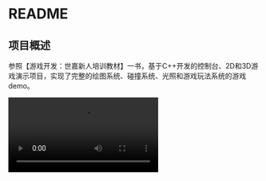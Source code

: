 # README

## 项目概述

参照【游戏开发：世嘉新人培训教材】一书，基于C++开发的控制台、2D和3D游戏演示项目，实现了完整的绘图系统、碰撞系统、光照和游戏玩法系统的游戏demo。

<video src="https://github.com/user-attachments/assets/e1e550b9-a3da-44ab-ba46-e47a2ac91fff">

### **特点**：

- 原生C++实现，尽可能减少第三方引擎的依赖
- 从XML文件中读取模型配置
- 动画系统数据化
- Lambert光照系统
- 高效的矩阵变换和数学运算库
- 模块化架构设计，易于扩展新游戏状态

[![GitHub stars](https://img.shields.io/github/stars/yourusername/game-engine-demo?style=social)](https://github.com/nekoqqq/MiniGame)
[![License: MIT](https://img.shields.io/badge/License-MIT-yellow.svg)](https://opensource.org/licenses/MIT)

## 系统简介

### 🚀 核心子系统

- **自定义3D渲染管线**：
  - 易用的绘制系统
  - 支持纹理贴图和UV映射
  - 法线贴图和Lambert光照系统
- **物理引擎**：
  - 三维、四维齐次矩阵线性变换计算库
  - 碰撞检测系统（三角形、球体、立方体）
  - 重力系统
  - 矩形、三角形、球面等几何体碰撞检测
- **资源管理系统**：
  - XML文件读取模块
  - 顶点/索引缓存/模型/纹理资源数据化加载
- **动画系统：**
  - XML文件配置化读取
  - 支持物体变换如缩放、平移、旋转等

### 🎮 游戏功能实现

- **角色控制系统**：
  - 角色移动和跳跃物理
  - 视角旋转控制
  - 导弹发射和跟踪系统
  - 目标自动锁定判定机制
- **AI行为系统**：
  - 敌人随机移动和攻击
- **游戏机制**：
  - 生命值(HP)系统
  - 倒计时和游戏状态管理
  - 小地图实现
- **动画系统**：
  - 爆炸冲击波（二维游戏）
  - 动画插值（线性、二次、三次）

### ⚙️ 性能优化

- **碰撞检测**
  - 人物和地面碰撞采用简化的线段和三角形位置判断
  - 物体之间采用球型包围盒判断

- **渲染优化**：
  - 光照模型法线计算本地化减少矩阵运算
  - z-buffer是否开启深度测试区分透明和不透明的物体绘制
  - 采用高效的数据结构Hash表，从模型文件中读取绘图类，复用顶点数据
- **内存优化**：
  - 动态内存管理
  - STL数据结构支持系统

## 系统架构

```mermaid
graph TD
    A[游戏引擎核心] --> B[渲染系统]
    A --> C[物理系统]
    A --> D[资源管理系统]
    A --> E[输入系统]
    
    B --> F[3D模型渲染]
    B --> G[纹理贴图]
    B --> H[光照计算]
    
    C --> J[碰撞检测]
    C --> K[运动模拟]
    C --> L[碰撞响应]
    
    D --> M[模型加载]
    D --> N[动画管理]
    D --> O[配置文件解析]
    
    E --> P[键盘输入]
    E --> Q[鼠标控制]
    
    A --> R[游戏逻辑]
    R --> S[角色控制]
    R --> T[AI系统]
    R --> U[游戏状态管理]
```

<svg role="graphics-document document" viewBox="0.00000762939453125 0 2640.104248046875 278" class="flowchart mermaid-svg" xmlns="http://www.w3.org/2000/svg" width="100%" id="mermaid-svg-0" style="max-width: 2640.1px; transform-origin: 0px 0px; user-select: none; transform: translate(0px, 60.4115px) scale(1);"><g><marker orient="auto" markerHeight="8" markerWidth="8" markerUnits="userSpaceOnUse" refY="5" refX="5" viewBox="0 0 10 10" class="marker flowchart-v2" id="mermaid-svg-0_flowchart-v2-pointEnd"><path style="stroke-width: 1; stroke-dasharray: 1, 0;" class="arrowMarkerPath" d="M 0 0 L 10 5 L 0 10 z"></path></marker><marker orient="auto" markerHeight="8" markerWidth="8" markerUnits="userSpaceOnUse" refY="5" refX="4.5" viewBox="0 0 10 10" class="marker flowchart-v2" id="mermaid-svg-0_flowchart-v2-pointStart"><path style="stroke-width: 1; stroke-dasharray: 1, 0;" class="arrowMarkerPath" d="M 0 5 L 10 10 L 10 0 z"></path></marker><marker orient="auto" markerHeight="11" markerWidth="11" markerUnits="userSpaceOnUse" refY="5" refX="11" viewBox="0 0 10 10" class="marker flowchart-v2" id="mermaid-svg-0_flowchart-v2-circleEnd"><circle style="stroke-width: 1; stroke-dasharray: 1, 0;" class="arrowMarkerPath" r="5" cy="5" cx="5"></circle></marker><marker orient="auto" markerHeight="11" markerWidth="11" markerUnits="userSpaceOnUse" refY="5" refX="-1" viewBox="0 0 10 10" class="marker flowchart-v2" id="mermaid-svg-0_flowchart-v2-circleStart"><circle style="stroke-width: 1; stroke-dasharray: 1, 0;" class="arrowMarkerPath" r="5" cy="5" cx="5"></circle></marker><marker orient="auto" markerHeight="11" markerWidth="11" markerUnits="userSpaceOnUse" refY="5.2" refX="12" viewBox="0 0 11 11" class="marker cross flowchart-v2" id="mermaid-svg-0_flowchart-v2-crossEnd"><path style="stroke-width: 2; stroke-dasharray: 1, 0;" class="arrowMarkerPath" d="M 1,1 l 9,9 M 10,1 l -9,9"></path></marker><marker orient="auto" markerHeight="11" markerWidth="11" markerUnits="userSpaceOnUse" refY="5.2" refX="-1" viewBox="0 0 11 11" class="marker cross flowchart-v2" id="mermaid-svg-0_flowchart-v2-crossStart"><path style="stroke-width: 2; stroke-dasharray: 1, 0;" class="arrowMarkerPath" d="M 1,1 l 9,9 M 10,1 l -9,9"></path></marker><g class="root"><g class="clusters"></g><g class="edgePaths"><path marker-end="url(#mermaid-svg-0_flowchart-v2-pointEnd)" style="" class="edge-thickness-normal edge-pattern-solid edge-thickness-normal edge-pattern-solid flowchart-link" id="L_A_B_0" d="M1402.208,38.586L1226.708,46.655C1051.208,54.724,700.208,70.862,524.708,82.431C349.208,94,349.208,101,349.208,104.5L349.208,108"></path><path marker-end="url(#mermaid-svg-0_flowchart-v2-pointEnd)" style="" class="edge-thickness-normal edge-pattern-solid edge-thickness-normal edge-pattern-solid flowchart-link" id="L_A_C_0" d="M1402.208,42.77L1328.208,50.142C1254.208,57.513,1106.208,72.257,1032.208,83.128C958.208,94,958.208,101,958.208,104.5L958.208,108"></path><path marker-end="url(#mermaid-svg-0_flowchart-v2-pointEnd)" style="" class="edge-thickness-normal edge-pattern-solid edge-thickness-normal edge-pattern-solid flowchart-link" id="L_A_D_0" d="M1480.208,62L1480.208,66.167C1480.208,70.333,1480.208,78.667,1480.208,86.333C1480.208,94,1480.208,101,1480.208,104.5L1480.208,108"></path><path marker-end="url(#mermaid-svg-0_flowchart-v2-pointEnd)" style="" class="edge-thickness-normal edge-pattern-solid edge-thickness-normal edge-pattern-solid flowchart-link" id="L_A_E_0" d="M1558.208,43.685L1623.042,50.904C1687.875,58.123,1817.542,72.562,1882.375,83.281C1947.208,94,1947.208,101,1947.208,104.5L1947.208,108"></path><path marker-end="url(#mermaid-svg-0_flowchart-v2-pointEnd)" style="" class="edge-thickness-normal edge-pattern-solid edge-thickness-normal edge-pattern-solid flowchart-link" id="L_B_F_0" d="M287.208,150.936L252.524,157.613C217.84,164.291,148.472,177.645,113.788,187.823C79.104,198,79.104,205,79.104,208.5L79.104,212"></path><path marker-end="url(#mermaid-svg-0_flowchart-v2-pointEnd)" style="" class="edge-thickness-normal edge-pattern-solid edge-thickness-normal edge-pattern-solid flowchart-link" id="L_B_G_0" d="M304.035,166L297.064,170.167C290.093,174.333,276.151,182.667,269.179,190.333C262.208,198,262.208,205,262.208,208.5L262.208,212"></path><path marker-end="url(#mermaid-svg-0_flowchart-v2-pointEnd)" style="" class="edge-thickness-normal edge-pattern-solid edge-thickness-normal edge-pattern-solid flowchart-link" id="L_B_H_0" d="M394.381,166L401.353,170.167C408.324,174.333,422.266,182.667,429.237,190.333C436.208,198,436.208,205,436.208,208.5L436.208,212"></path><path marker-end="url(#mermaid-svg-0_flowchart-v2-pointEnd)" style="" class="edge-thickness-normal edge-pattern-solid edge-thickness-normal edge-pattern-solid flowchart-link" id="L_B_I_0" d="M411.208,151.352L444.375,157.96C477.542,164.568,543.875,177.784,577.042,187.892C610.208,198,610.208,205,610.208,208.5L610.208,212"></path><path marker-end="url(#mermaid-svg-0_flowchart-v2-pointEnd)" style="" class="edge-thickness-normal edge-pattern-solid edge-thickness-normal edge-pattern-solid flowchart-link" id="L_C_J_0" d="M896.208,157.529L877.542,163.107C858.875,168.686,821.542,179.843,802.875,188.921C784.208,198,784.208,205,784.208,208.5L784.208,212"></path><path marker-end="url(#mermaid-svg-0_flowchart-v2-pointEnd)" style="" class="edge-thickness-normal edge-pattern-solid edge-thickness-normal edge-pattern-solid flowchart-link" id="L_C_K_0" d="M958.208,166L958.208,170.167C958.208,174.333,958.208,182.667,958.208,190.333C958.208,198,958.208,205,958.208,208.5L958.208,212"></path><path marker-end="url(#mermaid-svg-0_flowchart-v2-pointEnd)" style="" class="edge-thickness-normal edge-pattern-solid edge-thickness-normal edge-pattern-solid flowchart-link" id="L_C_L_0" d="M1020.208,157.529L1038.875,163.107C1057.542,168.686,1094.875,179.843,1113.542,188.921C1132.208,198,1132.208,205,1132.208,208.5L1132.208,212"></path><path marker-end="url(#mermaid-svg-0_flowchart-v2-pointEnd)" style="" class="edge-thickness-normal edge-pattern-solid edge-thickness-normal edge-pattern-solid flowchart-link" id="L_D_M_0" d="M1402.208,162.31L1386.208,167.092C1370.208,171.874,1338.208,181.437,1322.208,189.718C1306.208,198,1306.208,205,1306.208,208.5L1306.208,212"></path><path marker-end="url(#mermaid-svg-0_flowchart-v2-pointEnd)" style="" class="edge-thickness-normal edge-pattern-solid edge-thickness-normal edge-pattern-solid flowchart-link" id="L_D_N_0" d="M1480.208,166L1480.208,170.167C1480.208,174.333,1480.208,182.667,1480.208,190.333C1480.208,198,1480.208,205,1480.208,208.5L1480.208,212"></path><path marker-end="url(#mermaid-svg-0_flowchart-v2-pointEnd)" style="" class="edge-thickness-normal edge-pattern-solid edge-thickness-normal edge-pattern-solid flowchart-link" id="L_D_O_0" d="M1558.208,160.347L1576.875,165.456C1595.542,170.565,1632.875,180.782,1651.542,189.391C1670.208,198,1670.208,205,1670.208,208.5L1670.208,212"></path><path marker-end="url(#mermaid-svg-0_flowchart-v2-pointEnd)" style="" class="edge-thickness-normal edge-pattern-solid edge-thickness-normal edge-pattern-solid flowchart-link" id="L_E_P_0" d="M1902.035,166L1895.064,170.167C1888.093,174.333,1874.151,182.667,1867.179,190.333C1860.208,198,1860.208,205,1860.208,208.5L1860.208,212"></path><path marker-end="url(#mermaid-svg-0_flowchart-v2-pointEnd)" style="" class="edge-thickness-normal edge-pattern-solid edge-thickness-normal edge-pattern-solid flowchart-link" id="L_E_Q_0" d="M1992.381,166L1999.353,170.167C2006.324,174.333,2020.266,182.667,2027.237,190.333C2034.208,198,2034.208,205,2034.208,208.5L2034.208,212"></path><path marker-end="url(#mermaid-svg-0_flowchart-v2-pointEnd)" style="" class="edge-thickness-normal edge-pattern-solid edge-thickness-normal edge-pattern-solid flowchart-link" id="L_A_R_0" d="M1558.208,39.542L1694.033,47.452C1829.858,55.362,2101.507,71.181,2237.332,82.59C2373.156,94,2373.156,101,2373.156,104.5L2373.156,108"></path><path marker-end="url(#mermaid-svg-0_flowchart-v2-pointEnd)" style="" class="edge-thickness-normal edge-pattern-solid edge-thickness-normal edge-pattern-solid flowchart-link" id="L_R_S_0" d="M2311.156,158.546L2293.998,163.955C2276.84,169.364,2242.524,180.182,2225.366,189.091C2208.208,198,2208.208,205,2208.208,208.5L2208.208,212"></path><path marker-end="url(#mermaid-svg-0_flowchart-v2-pointEnd)" style="" class="edge-thickness-normal edge-pattern-solid edge-thickness-normal edge-pattern-solid flowchart-link" id="L_R_T_0" d="M2373.156,166L2373.156,170.167C2373.156,174.333,2373.156,182.667,2373.156,190.333C2373.156,198,2373.156,205,2373.156,208.5L2373.156,212"></path><path marker-end="url(#mermaid-svg-0_flowchart-v2-pointEnd)" style="" class="edge-thickness-normal edge-pattern-solid edge-thickness-normal edge-pattern-solid flowchart-link" id="L_R_U_0" d="M2435.156,156.817L2454.981,162.514C2474.806,168.212,2514.455,179.606,2534.28,188.803C2554.104,198,2554.104,205,2554.104,208.5L2554.104,212"></path></g><g class="edgeLabels"><g class="edgeLabel"><g transform="translate(0, 0)" class="label"><foreignObject height="0" width="0"><div class="labelBkg" xmlns="http://www.w3.org/1999/xhtml" style="background-color: rgba(232, 232, 232, 0.5); display: table-cell; white-space: nowrap; line-height: 1.5; max-width: 200px; text-align: center;"><span class="edgeLabel" style="fill: rgb(51, 51, 51); color: rgb(51, 51, 51); background-color: rgba(232, 232, 232, 0.8); text-align: center;"></span></div></foreignObject></g></g><g class="edgeLabel"><g transform="translate(0, 0)" class="label"><foreignObject height="0" width="0"><div class="labelBkg" xmlns="http://www.w3.org/1999/xhtml" style="background-color: rgba(232, 232, 232, 0.5); display: table-cell; white-space: nowrap; line-height: 1.5; max-width: 200px; text-align: center;"><span class="edgeLabel" style="fill: rgb(51, 51, 51); color: rgb(51, 51, 51); background-color: rgba(232, 232, 232, 0.8); text-align: center;"></span></div></foreignObject></g></g><g class="edgeLabel"><g transform="translate(0, 0)" class="label"><foreignObject height="0" width="0"><div class="labelBkg" xmlns="http://www.w3.org/1999/xhtml" style="background-color: rgba(232, 232, 232, 0.5); display: table-cell; white-space: nowrap; line-height: 1.5; max-width: 200px; text-align: center;"><span class="edgeLabel" style="fill: rgb(51, 51, 51); color: rgb(51, 51, 51); background-color: rgba(232, 232, 232, 0.8); text-align: center;"></span></div></foreignObject></g></g><g class="edgeLabel"><g transform="translate(0, 0)" class="label"><foreignObject height="0" width="0"><div class="labelBkg" xmlns="http://www.w3.org/1999/xhtml" style="background-color: rgba(232, 232, 232, 0.5); display: table-cell; white-space: nowrap; line-height: 1.5; max-width: 200px; text-align: center;"><span class="edgeLabel" style="fill: rgb(51, 51, 51); color: rgb(51, 51, 51); background-color: rgba(232, 232, 232, 0.8); text-align: center;"></span></div></foreignObject></g></g><g class="edgeLabel"><g transform="translate(0, 0)" class="label"><foreignObject height="0" width="0"><div class="labelBkg" xmlns="http://www.w3.org/1999/xhtml" style="background-color: rgba(232, 232, 232, 0.5); display: table-cell; white-space: nowrap; line-height: 1.5; max-width: 200px; text-align: center;"><span class="edgeLabel" style="fill: rgb(51, 51, 51); color: rgb(51, 51, 51); background-color: rgba(232, 232, 232, 0.8); text-align: center;"></span></div></foreignObject></g></g><g class="edgeLabel"><g transform="translate(0, 0)" class="label"><foreignObject height="0" width="0"><div class="labelBkg" xmlns="http://www.w3.org/1999/xhtml" style="background-color: rgba(232, 232, 232, 0.5); display: table-cell; white-space: nowrap; line-height: 1.5; max-width: 200px; text-align: center;"><span class="edgeLabel" style="fill: rgb(51, 51, 51); color: rgb(51, 51, 51); background-color: rgba(232, 232, 232, 0.8); text-align: center;"></span></div></foreignObject></g></g><g class="edgeLabel"><g transform="translate(0, 0)" class="label"><foreignObject height="0" width="0"><div class="labelBkg" xmlns="http://www.w3.org/1999/xhtml" style="background-color: rgba(232, 232, 232, 0.5); display: table-cell; white-space: nowrap; line-height: 1.5; max-width: 200px; text-align: center;"><span class="edgeLabel" style="fill: rgb(51, 51, 51); color: rgb(51, 51, 51); background-color: rgba(232, 232, 232, 0.8); text-align: center;"></span></div></foreignObject></g></g><g class="edgeLabel"><g transform="translate(0, 0)" class="label"><foreignObject height="0" width="0"><div class="labelBkg" xmlns="http://www.w3.org/1999/xhtml" style="background-color: rgba(232, 232, 232, 0.5); display: table-cell; white-space: nowrap; line-height: 1.5; max-width: 200px; text-align: center;"><span class="edgeLabel" style="fill: rgb(51, 51, 51); color: rgb(51, 51, 51); background-color: rgba(232, 232, 232, 0.8); text-align: center;"></span></div></foreignObject></g></g><g class="edgeLabel"><g transform="translate(0, 0)" class="label"><foreignObject height="0" width="0"><div class="labelBkg" xmlns="http://www.w3.org/1999/xhtml" style="background-color: rgba(232, 232, 232, 0.5); display: table-cell; white-space: nowrap; line-height: 1.5; max-width: 200px; text-align: center;"><span class="edgeLabel" style="fill: rgb(51, 51, 51); color: rgb(51, 51, 51); background-color: rgba(232, 232, 232, 0.8); text-align: center;"></span></div></foreignObject></g></g><g class="edgeLabel"><g transform="translate(0, 0)" class="label"><foreignObject height="0" width="0"><div class="labelBkg" xmlns="http://www.w3.org/1999/xhtml" style="background-color: rgba(232, 232, 232, 0.5); display: table-cell; white-space: nowrap; line-height: 1.5; max-width: 200px; text-align: center;"><span class="edgeLabel" style="fill: rgb(51, 51, 51); color: rgb(51, 51, 51); background-color: rgba(232, 232, 232, 0.8); text-align: center;"></span></div></foreignObject></g></g><g class="edgeLabel"><g transform="translate(0, 0)" class="label"><foreignObject height="0" width="0"><div class="labelBkg" xmlns="http://www.w3.org/1999/xhtml" style="background-color: rgba(232, 232, 232, 0.5); display: table-cell; white-space: nowrap; line-height: 1.5; max-width: 200px; text-align: center;"><span class="edgeLabel" style="fill: rgb(51, 51, 51); color: rgb(51, 51, 51); background-color: rgba(232, 232, 232, 0.8); text-align: center;"></span></div></foreignObject></g></g><g class="edgeLabel"><g transform="translate(0, 0)" class="label"><foreignObject height="0" width="0"><div class="labelBkg" xmlns="http://www.w3.org/1999/xhtml" style="background-color: rgba(232, 232, 232, 0.5); display: table-cell; white-space: nowrap; line-height: 1.5; max-width: 200px; text-align: center;"><span class="edgeLabel" style="fill: rgb(51, 51, 51); color: rgb(51, 51, 51); background-color: rgba(232, 232, 232, 0.8); text-align: center;"></span></div></foreignObject></g></g><g class="edgeLabel"><g transform="translate(0, 0)" class="label"><foreignObject height="0" width="0"><div class="labelBkg" xmlns="http://www.w3.org/1999/xhtml" style="background-color: rgba(232, 232, 232, 0.5); display: table-cell; white-space: nowrap; line-height: 1.5; max-width: 200px; text-align: center;"><span class="edgeLabel" style="fill: rgb(51, 51, 51); color: rgb(51, 51, 51); background-color: rgba(232, 232, 232, 0.8); text-align: center;"></span></div></foreignObject></g></g><g class="edgeLabel"><g transform="translate(0, 0)" class="label"><foreignObject height="0" width="0"><div class="labelBkg" xmlns="http://www.w3.org/1999/xhtml" style="background-color: rgba(232, 232, 232, 0.5); display: table-cell; white-space: nowrap; line-height: 1.5; max-width: 200px; text-align: center;"><span class="edgeLabel" style="fill: rgb(51, 51, 51); color: rgb(51, 51, 51); background-color: rgba(232, 232, 232, 0.8); text-align: center;"></span></div></foreignObject></g></g><g class="edgeLabel"><g transform="translate(0, 0)" class="label"><foreignObject height="0" width="0"><div class="labelBkg" xmlns="http://www.w3.org/1999/xhtml" style="background-color: rgba(232, 232, 232, 0.5); display: table-cell; white-space: nowrap; line-height: 1.5; max-width: 200px; text-align: center;"><span class="edgeLabel" style="fill: rgb(51, 51, 51); color: rgb(51, 51, 51); background-color: rgba(232, 232, 232, 0.8); text-align: center;"></span></div></foreignObject></g></g><g class="edgeLabel"><g transform="translate(0, 0)" class="label"><foreignObject height="0" width="0"><div class="labelBkg" xmlns="http://www.w3.org/1999/xhtml" style="background-color: rgba(232, 232, 232, 0.5); display: table-cell; white-space: nowrap; line-height: 1.5; max-width: 200px; text-align: center;"><span class="edgeLabel" style="fill: rgb(51, 51, 51); color: rgb(51, 51, 51); background-color: rgba(232, 232, 232, 0.8); text-align: center;"></span></div></foreignObject></g></g><g class="edgeLabel"><g transform="translate(0, 0)" class="label"><foreignObject height="0" width="0"><div class="labelBkg" xmlns="http://www.w3.org/1999/xhtml" style="background-color: rgba(232, 232, 232, 0.5); display: table-cell; white-space: nowrap; line-height: 1.5; max-width: 200px; text-align: center;"><span class="edgeLabel" style="fill: rgb(51, 51, 51); color: rgb(51, 51, 51); background-color: rgba(232, 232, 232, 0.8); text-align: center;"></span></div></foreignObject></g></g><g class="edgeLabel"><g transform="translate(0, 0)" class="label"><foreignObject height="0" width="0"><div class="labelBkg" xmlns="http://www.w3.org/1999/xhtml" style="background-color: rgba(232, 232, 232, 0.5); display: table-cell; white-space: nowrap; line-height: 1.5; max-width: 200px; text-align: center;"><span class="edgeLabel" style="fill: rgb(51, 51, 51); color: rgb(51, 51, 51); background-color: rgba(232, 232, 232, 0.8); text-align: center;"></span></div></foreignObject></g></g><g class="edgeLabel"><g transform="translate(0, 0)" class="label"><foreignObject height="0" width="0"><div class="labelBkg" xmlns="http://www.w3.org/1999/xhtml" style="background-color: rgba(232, 232, 232, 0.5); display: table-cell; white-space: nowrap; line-height: 1.5; max-width: 200px; text-align: center;"><span class="edgeLabel" style="fill: rgb(51, 51, 51); color: rgb(51, 51, 51); background-color: rgba(232, 232, 232, 0.8); text-align: center;"></span></div></foreignObject></g></g><g class="edgeLabel"><g transform="translate(0, 0)" class="label"><foreignObject height="0" width="0"><div class="labelBkg" xmlns="http://www.w3.org/1999/xhtml" style="background-color: rgba(232, 232, 232, 0.5); display: table-cell; white-space: nowrap; line-height: 1.5; max-width: 200px; text-align: center;"><span class="edgeLabel" style="fill: rgb(51, 51, 51); color: rgb(51, 51, 51); background-color: rgba(232, 232, 232, 0.8); text-align: center;"></span></div></foreignObject></g></g></g><g class="nodes"><g transform="translate(1480.2083282470703, 35)" id="flowchart-A-0" class="node default"><rect height="54" width="156" y="-27" x="-78" style="" class="basic label-container"></rect><g transform="translate(-48, -12)" style="" class="label"><rect></rect><foreignObject height="24" width="96"><div xmlns="http://www.w3.org/1999/xhtml" style="display: table-cell; white-space: nowrap; line-height: 1.5; max-width: 200px; text-align: center;"><span class="nodeLabel" style="fill: rgb(51, 51, 51); color: rgb(51, 51, 51);"><p style="margin: 0px;">游戏引擎核心</p></span></div></foreignObject></g></g><g transform="translate(349.2083282470703, 139)" id="flowchart-B-1" class="node default"><rect height="54" width="124" y="-27" x="-62" style="" class="basic label-container"></rect><g transform="translate(-32, -12)" style="" class="label"><rect></rect><foreignObject height="24" width="64"><div xmlns="http://www.w3.org/1999/xhtml" style="display: table-cell; white-space: nowrap; line-height: 1.5; max-width: 200px; text-align: center;"><span class="nodeLabel" style="fill: rgb(51, 51, 51); color: rgb(51, 51, 51);"><p style="margin: 0px;">渲染系统</p></span></div></foreignObject></g></g><g transform="translate(958.2083282470703, 139)" id="flowchart-C-3" class="node default"><rect height="54" width="124" y="-27" x="-62" style="" class="basic label-container"></rect><g transform="translate(-32, -12)" style="" class="label"><rect></rect><foreignObject height="24" width="64"><div xmlns="http://www.w3.org/1999/xhtml" style="display: table-cell; white-space: nowrap; line-height: 1.5; max-width: 200px; text-align: center;"><span class="nodeLabel" style="fill: rgb(51, 51, 51); color: rgb(51, 51, 51);"><p style="margin: 0px;">物理系统</p></span></div></foreignObject></g></g><g transform="translate(1480.2083282470703, 139)" id="flowchart-D-5" class="node default"><rect height="54" width="156" y="-27" x="-78" style="" class="basic label-container"></rect><g transform="translate(-48, -12)" style="" class="label"><rect></rect><foreignObject height="24" width="96"><div xmlns="http://www.w3.org/1999/xhtml" style="display: table-cell; white-space: nowrap; line-height: 1.5; max-width: 200px; text-align: center;"><span class="nodeLabel" style="fill: rgb(51, 51, 51); color: rgb(51, 51, 51);"><p style="margin: 0px;">资源管理系统</p></span></div></foreignObject></g></g><g transform="translate(1947.2083282470703, 139)" id="flowchart-E-7" class="node default"><rect height="54" width="124" y="-27" x="-62" style="" class="basic label-container"></rect><g transform="translate(-32, -12)" style="" class="label"><rect></rect><foreignObject height="24" width="64"><div xmlns="http://www.w3.org/1999/xhtml" style="display: table-cell; white-space: nowrap; line-height: 1.5; max-width: 200px; text-align: center;"><span class="nodeLabel" style="fill: rgb(51, 51, 51); color: rgb(51, 51, 51);"><p style="margin: 0px;">输入系统</p></span></div></foreignObject></g></g><g transform="translate(79.10416412353516, 243)" id="flowchart-F-9" class="node default"><rect height="54" width="142.20833587646484" y="-27" x="-71.10416793823242" style="" class="basic label-container"></rect><g transform="translate(-41.10416793823242, -12)" style="" class="label"><rect></rect><foreignObject height="24" width="82.20833587646484"><div xmlns="http://www.w3.org/1999/xhtml" style="display: table-cell; white-space: nowrap; line-height: 1.5; max-width: 200px; text-align: center;"><span class="nodeLabel" style="fill: rgb(51, 51, 51); color: rgb(51, 51, 51);"><p style="margin: 0px;">3D模型渲染</p></span></div></foreignObject></g></g><g transform="translate(262.2083282470703, 243)" id="flowchart-G-11" class="node default"><rect height="54" width="124" y="-27" x="-62" style="" class="basic label-container"></rect><g transform="translate(-32, -12)" style="" class="label"><rect></rect><foreignObject height="24" width="64"><div xmlns="http://www.w3.org/1999/xhtml" style="display: table-cell; white-space: nowrap; line-height: 1.5; max-width: 200px; text-align: center;"><span class="nodeLabel" style="fill: rgb(51, 51, 51); color: rgb(51, 51, 51);"><p style="margin: 0px;">纹理贴图</p></span></div></foreignObject></g></g><g transform="translate(436.2083282470703, 243)" id="flowchart-H-13" class="node default"><rect height="54" width="124" y="-27" x="-62" style="" class="basic label-container"></rect><g transform="translate(-32, -12)" style="" class="label"><rect></rect><foreignObject height="24" width="64"><div xmlns="http://www.w3.org/1999/xhtml" style="display: table-cell; white-space: nowrap; line-height: 1.5; max-width: 200px; text-align: center;"><span class="nodeLabel" style="fill: rgb(51, 51, 51); color: rgb(51, 51, 51);"><p style="margin: 0px;">光照计算</p></span></div></foreignObject></g></g><g transform="translate(610.2083282470703, 243)" id="flowchart-I-15" class="node default"><rect height="54" width="124" y="-27" x="-62" style="" class="basic label-container"></rect><g transform="translate(-32, -12)" style="" class="label"><rect></rect><foreignObject height="24" width="64"><div xmlns="http://www.w3.org/1999/xhtml" style="display: table-cell; white-space: nowrap; line-height: 1.5; max-width: 200px; text-align: center;"><span class="nodeLabel" style="fill: rgb(51, 51, 51); color: rgb(51, 51, 51);"><p style="margin: 0px;">特效系统</p></span></div></foreignObject></g></g><g transform="translate(784.2083282470703, 243)" id="flowchart-J-17" class="node default"><rect height="54" width="124" y="-27" x="-62" style="" class="basic label-container"></rect><g transform="translate(-32, -12)" style="" class="label"><rect></rect><foreignObject height="24" width="64"><div xmlns="http://www.w3.org/1999/xhtml" style="display: table-cell; white-space: nowrap; line-height: 1.5; max-width: 200px; text-align: center;"><span class="nodeLabel" style="fill: rgb(51, 51, 51); color: rgb(51, 51, 51);"><p style="margin: 0px;">碰撞检测</p></span></div></foreignObject></g></g><g transform="translate(958.2083282470703, 243)" id="flowchart-K-19" class="node default"><rect height="54" width="124" y="-27" x="-62" style="" class="basic label-container"></rect><g transform="translate(-32, -12)" style="" class="label"><rect></rect><foreignObject height="24" width="64"><div xmlns="http://www.w3.org/1999/xhtml" style="display: table-cell; white-space: nowrap; line-height: 1.5; max-width: 200px; text-align: center;"><span class="nodeLabel" style="fill: rgb(51, 51, 51); color: rgb(51, 51, 51);"><p style="margin: 0px;">运动模拟</p></span></div></foreignObject></g></g><g transform="translate(1132.2083282470703, 243)" id="flowchart-L-21" class="node default"><rect height="54" width="124" y="-27" x="-62" style="" class="basic label-container"></rect><g transform="translate(-32, -12)" style="" class="label"><rect></rect><foreignObject height="24" width="64"><div xmlns="http://www.w3.org/1999/xhtml" style="display: table-cell; white-space: nowrap; line-height: 1.5; max-width: 200px; text-align: center;"><span class="nodeLabel" style="fill: rgb(51, 51, 51); color: rgb(51, 51, 51);"><p style="margin: 0px;">碰撞响应</p></span></div></foreignObject></g></g><g transform="translate(1306.2083282470703, 243)" id="flowchart-M-23" class="node default"><rect height="54" width="124" y="-27" x="-62" style="" class="basic label-container"></rect><g transform="translate(-32, -12)" style="" class="label"><rect></rect><foreignObject height="24" width="64"><div xmlns="http://www.w3.org/1999/xhtml" style="display: table-cell; white-space: nowrap; line-height: 1.5; max-width: 200px; text-align: center;"><span class="nodeLabel" style="fill: rgb(51, 51, 51); color: rgb(51, 51, 51);"><p style="margin: 0px;">模型加载</p></span></div></foreignObject></g></g><g transform="translate(1480.2083282470703, 243)" id="flowchart-N-25" class="node default"><rect height="54" width="124" y="-27" x="-62" style="" class="basic label-container"></rect><g transform="translate(-32, -12)" style="" class="label"><rect></rect><foreignObject height="24" width="64"><div xmlns="http://www.w3.org/1999/xhtml" style="display: table-cell; white-space: nowrap; line-height: 1.5; max-width: 200px; text-align: center;"><span class="nodeLabel" style="fill: rgb(51, 51, 51); color: rgb(51, 51, 51);"><p style="margin: 0px;">动画管理</p></span></div></foreignObject></g></g><g transform="translate(1670.2083282470703, 243)" id="flowchart-O-27" class="node default"><rect height="54" width="156" y="-27" x="-78" style="" class="basic label-container"></rect><g transform="translate(-48, -12)" style="" class="label"><rect></rect><foreignObject height="24" width="96"><div xmlns="http://www.w3.org/1999/xhtml" style="display: table-cell; white-space: nowrap; line-height: 1.5; max-width: 200px; text-align: center;"><span class="nodeLabel" style="fill: rgb(51, 51, 51); color: rgb(51, 51, 51);"><p style="margin: 0px;">配置文件解析</p></span></div></foreignObject></g></g><g transform="translate(1860.2083282470703, 243)" id="flowchart-P-29" class="node default"><rect height="54" width="124" y="-27" x="-62" style="" class="basic label-container"></rect><g transform="translate(-32, -12)" style="" class="label"><rect></rect><foreignObject height="24" width="64"><div xmlns="http://www.w3.org/1999/xhtml" style="display: table-cell; white-space: nowrap; line-height: 1.5; max-width: 200px; text-align: center;"><span class="nodeLabel" style="fill: rgb(51, 51, 51); color: rgb(51, 51, 51);"><p style="margin: 0px;">键盘输入</p></span></div></foreignObject></g></g><g transform="translate(2034.2083282470703, 243)" id="flowchart-Q-31" class="node default"><rect height="54" width="124" y="-27" x="-62" style="" class="basic label-container"></rect><g transform="translate(-32, -12)" style="" class="label"><rect></rect><foreignObject height="24" width="64"><div xmlns="http://www.w3.org/1999/xhtml" style="display: table-cell; white-space: nowrap; line-height: 1.5; max-width: 200px; text-align: center;"><span class="nodeLabel" style="fill: rgb(51, 51, 51); color: rgb(51, 51, 51);"><p style="margin: 0px;">鼠标控制</p></span></div></foreignObject></g></g><g transform="translate(2373.1562461853027, 139)" id="flowchart-R-33" class="node default"><rect height="54" width="124" y="-27" x="-62" style="" class="basic label-container"></rect><g transform="translate(-32, -12)" style="" class="label"><rect></rect><foreignObject height="24" width="64"><div xmlns="http://www.w3.org/1999/xhtml" style="display: table-cell; white-space: nowrap; line-height: 1.5; max-width: 200px; text-align: center;"><span class="nodeLabel" style="fill: rgb(51, 51, 51); color: rgb(51, 51, 51);"><p style="margin: 0px;">游戏逻辑</p></span></div></foreignObject></g></g><g transform="translate(2208.2083282470703, 243)" id="flowchart-S-35" class="node default"><rect height="54" width="124" y="-27" x="-62" style="" class="basic label-container"></rect><g transform="translate(-32, -12)" style="" class="label"><rect></rect><foreignObject height="24" width="64"><div xmlns="http://www.w3.org/1999/xhtml" style="display: table-cell; white-space: nowrap; line-height: 1.5; max-width: 200px; text-align: center;"><span class="nodeLabel" style="fill: rgb(51, 51, 51); color: rgb(51, 51, 51);"><p style="margin: 0px;">角色控制</p></span></div></foreignObject></g></g><g transform="translate(2373.1562461853027, 243)" id="flowchart-T-37" class="node default"><rect height="54" width="105.89583587646484" y="-27" x="-52.94791793823242" style="" class="basic label-container"></rect><g transform="translate(-22.947917938232422, -12)" style="" class="label"><rect></rect><foreignObject height="24" width="45.895835876464844"><div xmlns="http://www.w3.org/1999/xhtml" style="display: table-cell; white-space: nowrap; line-height: 1.5; max-width: 200px; text-align: center;"><span class="nodeLabel" style="fill: rgb(51, 51, 51); color: rgb(51, 51, 51);"><p style="margin: 0px;">AI系统</p></span></div></foreignObject></g></g><g transform="translate(2554.104164123535, 243)" id="flowchart-U-39" class="node default"><rect height="54" width="156" y="-27" x="-78" style="" class="basic label-container"></rect><g transform="translate(-48, -12)" style="" class="label"><rect></rect><foreignObject height="24" width="96"><div xmlns="http://www.w3.org/1999/xhtml" style="display: table-cell; white-space: nowrap; line-height: 1.5; max-width: 200px; text-align: center;"><span class="nodeLabel" style="fill: rgb(51, 51, 51); color: rgb(51, 51, 51);"><p style="margin: 0px;">游戏状态管理</p></span></div></foreignObject></g></g></g></g></g></svg>

## 关键实现细节

## 绘制系统

```cpp
class Model{
    virtual void draw(const Matrix44 &pv, const Light* light)=0 {
		painter_->draw(pv, getModelTransform(), light);
	}
}	

class Painter{
    	void draw(const Matrix44& pv, const Matrix44& wm, const Light* light)const {
		vector<Vector3> res(vb_->size());
		vector<Vector3> world_coords(vb_->size());
		for (int i = 0; i < vb_->size(); i++) {
			world_coords[i] = wm.vecMul(vb_->vertex(i));
		}
		for (int i = 0; i < vb_->size(); i++) {
			res[i] = pv.vecMul(world_coords[i]);
		}
		Framework f = Framework::instance();
		if (blend_mode_ == Framework::BLEND_OPAQUE) {
			f.enableDepthWrite(true);
		}
		else {
			f.enableDepthWrite(false);
		}
		if (texture_)
			texture_->set();
		else
			f.setTexture(nullptr); // TODO这里的封装不太优雅
		f.enableDepthTest(isZTest_);
		f.setBlendMode(blend_mode_);
		vector<unsigned> colors(vb_->size());
		for (int i = 0; i < vb_->size(); i++) {
			Matrix44 wm_tmp = wm.dropRotation(); // 这里需要剔除掉法线向量平移的分量
			Vector3 transformed_norm = wm.vecMul(norms_[i]).normalize(); 
			colors[i] = light->calculate(transformed_norm,vb_->color(i));
		}
		for (int i = 0; i < ib_->size(); i++) {
			int i0 = (*ib_)[i][0], i1 = (*ib_)[i][1], i2 = (*ib_)[i][2];
			unsigned c0 = vb_->color(i0);
			unsigned c1 = vb_->color(i1);
			unsigned c2 = vb_->color(i2);
			Vector3 norm = (world_coords[i1] - world_coords[i0]).cross(world_coords[i2] - world_coords[i0]).normalize(); // 光照的计算使用世界坐标 
			
			// 注意这里不能用提前算好的法向量，因为wm矩阵有旋转成分
			c0=light->calculate(norm, c0);
			c1 = light->calculate(norm, c1);
			c2 = light->calculate(norm, c2);
			f.drawTriangle3DH(res[i0], res[i1], res[i2], vb_->uv(i0).data(), vb_->uv(i1).data(), vb_->uv(i2).data(), c0,c1,c2);
		}
	}
}

```

### 光照模型

```cpp
struct Light
{
	Light(const Vector3& light_dir, const Vector3& light_color,const Vector3&ambient)
	{
		this->light_dir = light_dir;
		this->light_color = light_color;
		this->ambient = ambient;
	}
	void updateLight(const Vector3&new_dir)
	{
		light_dir = new_dir;
	}
	unsigned calculate(const Vector3& norm, unsigned diffuse_color)const
	{
		Vector3 diffuse = { (diffuse_color >> 16 & 0xff)/255.0, ((diffuse_color >> 8) &0xff)/255.0, (diffuse_color & 0xff)/255.0 };
		// 三角形表面法向量, n
		// diffuse 物体本身的性质,漫反射率,反射RGB三种颜色的强度,0到1,1最大, R
		double c = light_dir.dot(norm)/light_dir.norm();
		c = max(0.0, c);
		Vector3 color = light_color.elementMul(diffuse) * c + ambient; // RGB
		unsigned r = max(0.0, min(1.0, color.x))*255.0;
		unsigned g = max(0.0, min(1.0, color.y))*255.0;
		unsigned b = max(0.0, min(1.0, color.z))*255.0;
		return (0xff << 24) | (r << 16) | (g << 8) | b;
	}
	// 基础光照模型, I = I0*R*(n.l)/ d^2 +a ，由于距离较远，可以将分母忽略
	// 这里为了复用Vector3这个类库，所以设置了归一化的RGB值
	Vector3 light_dir; // 光线的方向向量，由物体指向光源, l
	Vector3 light_color; // 光源的性质,RGB三种颜色的强度,0到1,1最强，表示光的强度, I0
	Vector3 ambient; // 环境光，各个颜色的分量强度其实就是一个unsigned, a
};
```

## 动画系统

- 实现基于关键帧进行插值的动画系统
- 支持三种插值算法：线性、二次和三次
- 从配置文件加载动画数据
- 变换树和动画树关联，用动画树管理不同状态间的过渡

```cpp
// 动画插值示例
double Curve::get(double time) const {
	time = fmod(time, datas_.back()->time); // 确保时间在循环范围内
	switch (interpolation_type_)
	{
	case Curve::NONE:
		{
			// 找到第一个大于等于time的点
			for (int i = 0; i < datas_.size(); i++) {
				if (datas_[i]->time >= time) {
					return datas_[i]->value;
				}
			}
			return datas_.back()->value; // 如果没有找到，返回最后一个点的值
		}
		break;
	case Curve::LINEAR:
		// 线性插值
		for (int i = 0; i < datas_.size() - 1; i++) {
			if (datas_[i]->time <= time && datas_[i + 1]->time >= time) {
				double t = (time - datas_[i]->time) / (datas_[i + 1]->time - datas_[i]->time);
				return datas_[i]->value + t * (datas_[i + 1]->value - datas_[i]->value);
			}
		}
		break;
	case Curve::CUBIC:
	{
		int beg = 0;
		int end = 0;
		for ( end = 0; end < datas_.size(); end++) {
			if (datas_[end]->time > time)
				break;
			beg = end;
		}
		double t0 = datas_[beg]->time;
		double t1 = datas_[end]->time;
		double p0 = datas_[beg]->value;
		double p1 = datas_[end]->value;
		double v0 = datas_[beg]->right_slope_;
		double v1 = datas_[end]->left_slope_;
		time = (time - t0) / (t1 - t0); // 归一化时间
		double a = 2.0 * (p0 - p1) + v0 + v1;
		double b = 3.0 * (p1 - p0) - (2.0 * v0) - v1;
		double r = a;
		r *= time;
		r += b;
		r *= time;
		r += v0;
		r *= time;
		r += p0;
		return r;
	}
		break;
	case Curve::HERMITE:
		break;
	default:
		break;
	}
}
```

## 导弹跟踪系统

- 实现一定程度自动跟踪目标
- 简化的碰撞检测

```cpp
class Missle{
    void updateVelocity(const Vector3&dir, double rotation_speed)
{
	// 旧的代码
		 //velocity_ = (velocity_ * 0.95 + dir * 0.05).normalize() ;
		 //rotateZ(MISSLE_ROTATION_SPEED); // 旧的代码，绕着自身的速度方向旋转

		// 可以按照先x再y的顺序，也可以按照先y再x的顺序，但是两次的角度是不一样的
	double y_rotation = atan2(dir.x, dir.z) * 180 / PI;
	double x_rotation = atan2(dir.y, sqrt((dir.x * dir.x + dir.z * dir.z))) * 180 / PI;
	double offset = 1.0;
	if (fabs(rotation.y - y_rotation) < offset) {
		rotation.y = y_rotation;
	}
	else if (rotation.y - y_rotation > 0.0) {
		rotation.y -= offset;
	}
	else {
		rotation.y += offset;
	}

	if (fabs(rotation.x - x_rotation) < offset) {
		rotation.x = x_rotation;
	}
	else if (rotation.x - x_rotation > 0.0) {
		rotation.x -= offset;
	}
	else {
		rotation.x += offset;
	}
	rotation.z += rotation_speed;
	setRotationY(rotation.y);
	rotateX(-rotation.x);
	rotateZ(rotation.z);
	velocity_ = getModelRotation().vecMul({ 0,0,0.5 });
}

```

## 物理碰撞检测

- 支持多种碰撞体类型（球体、AABB）
- 碰撞响应和物体反弹

```cpp
class Mecha{
    void collisionTest()
{
	// 存在一个方向，使得和其他所有物体都不相撞，才可以移动
	// 反之，存在一个物体，所有方向都和他相撞，则不可以移动
	// TODO 目前的处理存在抖动现象，相当于说每帧物体的移动方向都会发生改变，比如在爬很抖的坡的时候，一会儿向前，一会儿向后
	const Vector3 old_pos = getPos();
	if (getCollsionModel()->getType() == CollisionModel::Type::CUBOID) {
		vector<Vector3> possible_move_vectors = {
			velocity_,
			{0.0,velocity_.y,velocity_.z},
			{velocity_.x,0.0,velocity_.z},
			{velocity_.x,velocity_.y,0.0},
			{0.0,0.0,velocity_.z},
			{0.0,velocity_.y,0.0},
			{velocity_.x,0.0,0.0}
		};
		for (auto& v : possible_move_vectors) {
			updateCollisionPos(old_pos + v);
			bool could_move = true;
			for (auto& other_model : getCollisionModels()) {
				if (isCollision(other_model)) {
					could_move = false;
					break;
				}
			}
			if (could_move) {
				setPos(old_pos + v);
				break;
			}
		}
	}
	else if (getCollsionModel()->getType() == CollisionModel::Type::SPHERE) {
		Vector3 old_origin = getCollsionModel()->getOrigin();
		bool keep_origin = false;
		auto tri_loop_test = [&](Model* other_model) {
			const Stage& o = dynamic_cast<const Stage&> (*other_model);
			for (auto& tri : o.getTriangles()) {
				if (tri.isCollision(old_origin, velocity_)) {
					keep_origin = true;
					break;
				}
			}
			};

		for (auto& other_model : getCollisionModels()) {
			updateCollisionPos(old_origin + velocity_);
			if (other_model->getCollsionModel()->getType() == CollisionModel::SPHERE && isCollision(other_model)) {
				Vector3 t = other_model->getCollsionModel()->getOrigin() - old_origin;
				double s = 1 / t.squareDist();
				velocity_ -= t * (velocity_.dot(t)) * (1 / t.squareDist());
			}
			else if (other_model->getCollsionModel()->getType() == CollisionModel::TRIANGLE) { // 碰撞检测的部分可以继续优化，这部分写的不太优雅
				const Stage& o = dynamic_cast<const Stage&> (*other_model);
				for (auto& tri : o.getTriangles()) {
					if (tri.isCollision(old_origin, velocity_)) {
						Vector3 n = tri.getNorm();
						double lambda = n.dot(velocity_) / n.dot(n);
						velocity_ -= n * lambda;
					}
				}
				// (*) 三角形是数组，因此要循环，
				// 为了避免间隙处的穿透问题，使用两次循环，第一次循环如果没有发生碰撞，则直接使用就可以
				// 如果发生了碰撞，使用校正后的向量进行第二次循环，因此本次是不会和之前已经碰撞修复过的再碰撞，如果还是发生了碰撞则不可以使用这次的移动，否则会穿透之前的物体
				tri_loop_test(other_model);
			}
		}
		// 同注释（*），对多个物体循环两次
		for (auto& other_model : getCollisionModels()) {
			if (other_model->getCollsionModel()->getType() == CollisionModel::TRIANGLE) {
				tri_loop_test(other_model);
			}
		}
		if (keep_origin) {
			updateCollisionPos(old_origin); // 之前的bug是由与没有同步更新这个向量导致
		}
		else {
			updateCollisionPos(old_origin + velocity_);
			setPos(old_pos + velocity_);
		}
	}
}
    
}

```

##  如何运行

### 系统要求

- Windows 10
- Visual Studio 2022

### 构建步骤

1. 克隆仓库：

   ```bash
   git clone https://github.com/nekoqqq/MiniGame
   ```

2. 打开解决方案文件`MiniGame.sln`

3. 设置`3D`为启动项目

4. 构建并调试（F5）或者运行(Ctrl+F5)

### 控制说明

- **WASD**：角色移动
- **空格**：跳跃+锁定敌人
- J：发射跟踪导弹
- **U**：视角左移
- **I**：视角右移
- **C**：锁定敌人
- **Q**：退出游戏

## 未来计划

- 实现自己的Shader
- 画面优化，场景中引入更多的元素
- 添加更加高级的游戏照明系统，如*Blinn-Phong*模型
- 优化的导弹追踪系统，现在导弹系统有一定几率会原地的盘旋
- 场景优化，增加复杂植被和天空
- 碰撞系统优化，采用BVH类似的方法实现高效地碰撞检测
- 完善游戏UI
- 资源读取优化

## 许可证

本项目采用MIT许可证 - 详情请参阅[LICENSE](https://license/)文件。